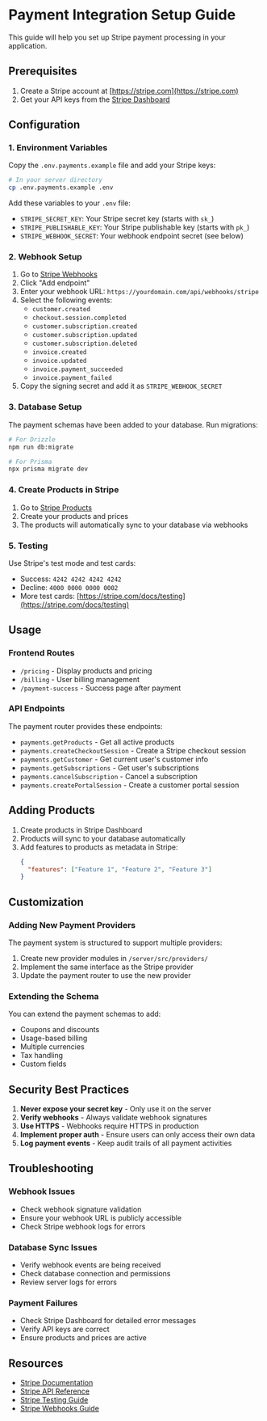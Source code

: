 # Payment Integration Setup Guide

This guide will help you set up Stripe payment processing in your application.

## Prerequisites

1. Create a Stripe account at [https://stripe.com](https://stripe.com)
2. Get your API keys from the [Stripe Dashboard](https://dashboard.stripe.com/apikeys)

## Configuration

### 1. Environment Variables

Copy the `.env.payments.example` file and add your Stripe keys:

```bash
# In your server directory
cp .env.payments.example .env
```

Add these variables to your `.env` file:
- `STRIPE_SECRET_KEY`: Your Stripe secret key (starts with `sk_`)
- `STRIPE_PUBLISHABLE_KEY`: Your Stripe publishable key (starts with `pk_`)
- `STRIPE_WEBHOOK_SECRET`: Your webhook endpoint secret (see below)

### 2. Webhook Setup

1. Go to [Stripe Webhooks](https://dashboard.stripe.com/webhooks)
2. Click "Add endpoint"
3. Enter your webhook URL: `https://yourdomain.com/api/webhooks/stripe`
4. Select the following events:
   - `customer.created`
   - `checkout.session.completed`
   - `customer.subscription.created`
   - `customer.subscription.updated`
   - `customer.subscription.deleted`
   - `invoice.created`
   - `invoice.updated`
   - `invoice.payment_succeeded`
   - `invoice.payment_failed`
5. Copy the signing secret and add it as `STRIPE_WEBHOOK_SECRET`

### 3. Database Setup

The payment schemas have been added to your database. Run migrations:

```bash
# For Drizzle
npm run db:migrate

# For Prisma
npx prisma migrate dev
```

### 4. Create Products in Stripe

1. Go to [Stripe Products](https://dashboard.stripe.com/products)
2. Create your products and prices
3. The products will automatically sync to your database via webhooks

### 5. Testing

Use Stripe's test mode and test cards:
- Success: `4242 4242 4242 4242`
- Decline: `4000 0000 0000 0002`
- More test cards: [https://stripe.com/docs/testing](https://stripe.com/docs/testing)

## Usage

### Frontend Routes

- `/pricing` - Display products and pricing
- `/billing` - User billing management
- `/payment-success` - Success page after payment

### API Endpoints

The payment router provides these endpoints:
- `payments.getProducts` - Get all active products
- `payments.createCheckoutSession` - Create a Stripe checkout session
- `payments.getCustomer` - Get current user's customer info
- `payments.getSubscriptions` - Get user's subscriptions
- `payments.cancelSubscription` - Cancel a subscription
- `payments.createPortalSession` - Create a customer portal session

## Adding Products

1. Create products in Stripe Dashboard
2. Products will sync to your database automatically
3. Add features to products as metadata in Stripe:
   ```json
   {
     "features": ["Feature 1", "Feature 2", "Feature 3"]
   }
   ```

## Customization

### Adding New Payment Providers

The payment system is structured to support multiple providers:

1. Create new provider modules in `/server/src/providers/`
2. Implement the same interface as the Stripe provider
3. Update the payment router to use the new provider

### Extending the Schema

You can extend the payment schemas to add:
- Coupons and discounts
- Usage-based billing
- Multiple currencies
- Tax handling
- Custom fields

## Security Best Practices

1. **Never expose your secret key** - Only use it on the server
2. **Verify webhooks** - Always validate webhook signatures
3. **Use HTTPS** - Webhooks require HTTPS in production
4. **Implement proper auth** - Ensure users can only access their own data
5. **Log payment events** - Keep audit trails of all payment activities

## Troubleshooting

### Webhook Issues
- Check webhook signature validation
- Ensure your webhook URL is publicly accessible
- Check Stripe webhook logs for errors

### Database Sync Issues
- Verify webhook events are being received
- Check database connection and permissions
- Review server logs for errors

### Payment Failures
- Check Stripe Dashboard for detailed error messages
- Verify API keys are correct
- Ensure products and prices are active

## Resources

- [Stripe Documentation](https://stripe.com/docs)
- [Stripe API Reference](https://stripe.com/docs/api)
- [Stripe Testing Guide](https://stripe.com/docs/testing)
- [Stripe Webhooks Guide](https://stripe.com/docs/webhooks)